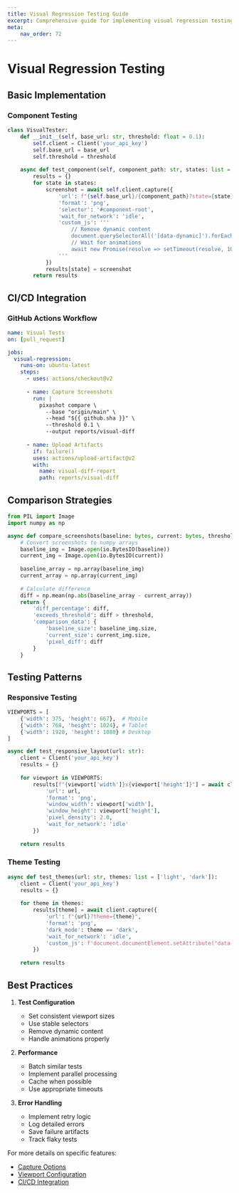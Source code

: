 ```yaml
---
title: Visual Regression Testing Guide
excerpt: Comprehensive guide for implementing visual regression testing with Pixashot, including CI/CD integration, test frameworks, and comparison strategies.
meta:
    nav_order: 72
---
```


# Visual Regression Testing

## Basic Implementation

### Component Testing
```python
class VisualTester:
    def __init__(self, base_url: str, threshold: float = 0.1):
        self.client = Client('your_api_key')
        self.base_url = base_url
        self.threshold = threshold
    
    async def test_component(self, component_path: str, states: list = ['default']):
        results = {}
        for state in states:
            screenshot = await self.client.capture({
                'url': f"{self.base_url}/{component_path}?state={state}",
                'format': 'png',
                'selector': '#component-root',
                'wait_for_network': 'idle',
                'custom_js': '''
                    // Remove dynamic content
                    document.querySelectorAll('[data-dynamic]').forEach(el => el.remove());
                    // Wait for animations
                    await new Promise(resolve => setTimeout(resolve, 1000));
                '''
            })
            results[state] = screenshot
        return results

```

## CI/CD Integration

### GitHub Actions Workflow
```yaml
name: Visual Tests
on: [pull_request]

jobs:
  visual-regression:
    runs-on: ubuntu-latest
    steps:
      - uses: actions/checkout@v2
      
      - name: Capture Screenshots
        run: |
          pixashot compare \
            --base "origin/main" \
            --head "${{ github.sha }}" \
            --threshold 0.1 \
            --output reports/visual-diff
      
      - name: Upload Artifacts
        if: failure()
        uses: actions/upload-artifact@v2
        with:
          name: visual-diff-report
          path: reports/visual-diff
```

## Comparison Strategies

```python
from PIL import Image
import numpy as np

async def compare_screenshots(baseline: bytes, current: bytes, threshold: float = 0.1):
    # Convert screenshots to numpy arrays
    baseline_img = Image.open(io.BytesIO(baseline))
    current_img = Image.open(io.BytesIO(current))
    
    baseline_array = np.array(baseline_img)
    current_array = np.array(current_img)
    
    # Calculate difference
    diff = np.mean(np.abs(baseline_array - current_array))
    return {
        'diff_percentage': diff,
        'exceeds_threshold': diff > threshold,
        'comparison_data': {
            'baseline_size': baseline_img.size,
            'current_size': current_img.size,
            'pixel_diff': diff
        }
    }
```

## Testing Patterns

### Responsive Testing
```python
VIEWPORTS = [
    {'width': 375, 'height': 667},  # Mobile
    {'width': 768, 'height': 1024}, # Tablet
    {'width': 1920, 'height': 1080} # Desktop
]

async def test_responsive_layout(url: str):
    client = Client('your_api_key')
    results = {}
    
    for viewport in VIEWPORTS:
        results[f"{viewport['width']}x{viewport['height']}"] = await client.capture({
            'url': url,
            'format': 'png',
            'window_width': viewport['width'],
            'window_height': viewport['height'],
            'pixel_density': 2.0,
            'wait_for_network': 'idle'
        })
    
    return results
```

### Theme Testing
```python
async def test_themes(url: str, themes: list = ['light', 'dark']):
    client = Client('your_api_key')
    results = {}
    
    for theme in themes:
        results[theme] = await client.capture({
            'url': f"{url}?theme={theme}",
            'format': 'png',
            'dark_mode': theme == 'dark',
            'wait_for_network': 'idle',
            'custom_js': f'document.documentElement.setAttribute("data-theme", "{theme}");'
        })
    
    return results
```

## Best Practices

1. **Test Configuration**
    - Set consistent viewport sizes
    - Use stable selectors
    - Remove dynamic content
    - Handle animations properly

2. **Performance**
    - Batch similar tests
    - Implement parallel processing
    - Cache when possible
    - Use appropriate timeouts

3. **Error Handling**
    - Implement retry logic
    - Log detailed errors
    - Save failure artifacts
    - Track flaky tests

For more details on specific features:
- [Capture Options](../capture-options/advanced-capture.md)
- [Viewport Configuration](../capture-options/viewport-options.md)
- [CI/CD Integration](../deployment/index.md)